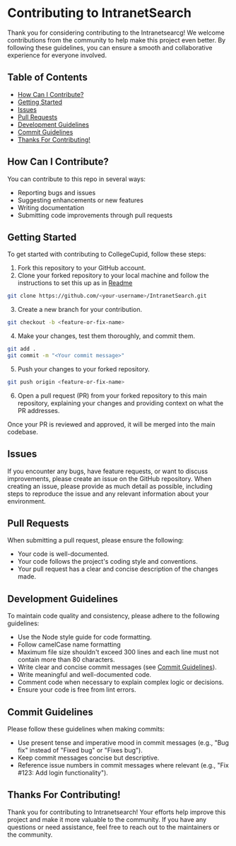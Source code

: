 # Contributing to IntranetSearch

Thank you for considering contributing to the Intranetsearcg! We welcome contributions from the community to help make this project even better. By following these guidelines, you can ensure a smooth and collaborative experience for everyone involved.

## Table of Contents

- [How Can I Contribute?](#how-can-i-contribute)
- [Getting Started](#getting-started)
- [Issues](#issues)
- [Pull Requests](#pull-requests)
- [Development Guidelines](#development-guidelines)
- [Commit Guidelines](#commit-guidelines)
- [Thanks For Contributing!](#thanks-for-contributing)


## How Can I Contribute?

You can contribute to this repo in several ways:

- Reporting bugs and issues
- Suggesting enhancements or new features
- Writing documentation
- Submitting code improvements through pull requests

## Getting Started

To get started with contributing to CollegeCupid, follow these steps:

1. Fork this repository to your GitHub account.
2. Clone your forked repository to your local machine and follow the instructions to set this up as in [Readme](README.md)

```bash
git clone https://github.com/<your-username>/IntranetSearch.git
```

3. Create a new branch for your contribution.

```bash
git checkout -b <feature-or-fix-name>
```

4. Make your changes, test them thoroughly, and commit them.

```bash
git add .
git commit -m "<Your commit message>"
```

5. Push your changes to your forked repository.

```bash
git push origin <feature-or-fix-name>
```

6. Open a pull request (PR) from your forked repository to this main repository, explaining your changes and providing context on what the PR addresses.

Once your PR is reviewed and approved, it will be merged into the main codebase.

## Issues

If you encounter any bugs, have feature requests, or want to discuss improvements, please create an issue on the GitHub repository. When creating an issue, please provide as much detail as possible, including steps to reproduce the issue and any relevant information about your environment.

## Pull Requests

When submitting a pull request, please ensure the following:

- Your code is well-documented.
- Your code follows the project's coding style and conventions.
- Your pull request has a clear and concise description of the changes made.

## Development Guidelines

To maintain code quality and consistency, please adhere to the following guidelines:

- Use the Node style guide for code formatting.
- Follow camelCase name formatting
- Maximum file size shouldn't exceed 300 lines and each line must not contain more than 80 characters.
- Write clear and concise commit messages (see [Commit Guidelines](#commit-guidelines)).
- Write meaningful and well-documented code.
- Comment code when necessary to explain complex logic or decisions.
- Ensure your code is free from lint errors.

## Commit Guidelines

Please follow these guidelines when making commits:

- Use present tense and imperative mood in commit messages (e.g., "Bug fix" instead of "Fixed bug" or "Fixes bug").
- Keep commit messages concise but descriptive.
- Reference issue numbers in commit messages where relevant (e.g., "Fix #123: Add login functionality").

## Thanks For Contributing!

Thank you for contributing to Intranetsearch! Your efforts help improve this project and make it more valuable to the community. If you have any questions or need assistance, feel free to reach out to the maintainers or the community.
